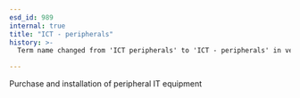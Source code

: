 ```yaml
---
esd_id: 989
internal: true
title: "ICT - peripherals"
history: >-
  Term name changed from 'ICT peripherals' to 'ICT - peripherals' in version 3.00.

---
```


Purchase and installation of peripheral IT equipment

